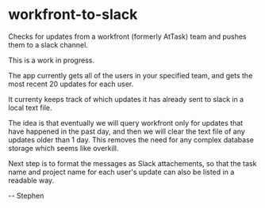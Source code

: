 # workfront-to-slack
Checks for updates from a workfront (formerly AtTask) team and pushes them to a slack channel. 

This is a work in progress.

The app currently gets all of the users in your specified team, and gets the most recent 20 updates for each user.

It currenty keeps track of which updates it has already sent to slack in a local text file.  

The idea is that eventually we will query workfront only for updates that have happened in the past day, and then we will clear the text file of any updates older than 1 day.  This removes the need for any complex database storage which seems like overkill.

Next step is to format the messages as Slack attachements, so that the task name and project name for each user's update can also be listed in a readable way.

-- Stephen